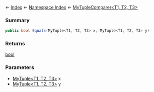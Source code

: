 ← [Index](Api-Index) ← [Namespace Index](Namespace-Index) ← [MyTupleComparer&lt;T1, T2, T3&gt;](VRage.MyTupleComparer`3)

### Summary

```csharp
public bool Equals(MyTuple<T1, T2, T3> x, MyTuple<T1, T2, T3> y)
```

### Returns

[bool](https://docs.microsoft.com/en-us/dotnet/api/System.Boolean?view=netframework-4.6)

### Parameters

* [MyTuple&lt;T1, T2, T3&gt;]() x
* [MyTuple&lt;T1, T2, T3&gt;]() y
